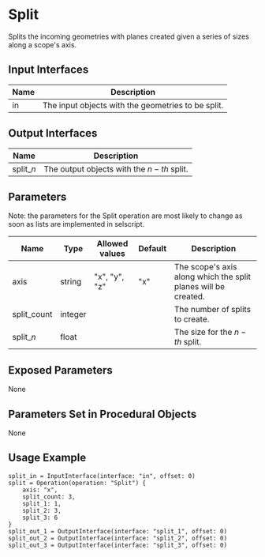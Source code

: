 # Split

Splits the incoming geometries with planes created given a series of sizes along a scope's axis.

## Input Interfaces

| Name | Description                                        |
|------|----------------------------------------------------|
| in   | The input objects with the geometries to be split. |

## Output Interfaces

| Name      | Description                               |
|-----------|-------------------------------------------|
| split_$n$ | The output objects with the $n-th$ split. |

## Parameters

Note: the parameters for the Split operation are most likely to change as soon as lists are implemented in selscript.


| Name        | Type    | Allowed values | Default | Description                                                    |
|-------------|---------|----------------|---------|----------------------------------------------------------------|
| axis        | string  | "x", "y", "z"  | "x"     | The scope's axis along which the split planes will be created. |
| split_count | integer |                |         | The number of splits to create.                                |
| split_$n$   | float   |                |         | The size for the $n-th$ split.                                 |

## Exposed Parameters

None

## Parameters Set in Procedural Objects

None

## Usage Example


```
split_in = InputInterface(interface: "in", offset: 0)
split = Operation(operation: "Split") {
    axis: "x",
    split_count: 3,
    split_1: 1,
    split_2: 3,
    split_3: 6
}
split_out_1 = OutputInterface(interface: "split_1", offset: 0)
split_out_2 = OutputInterface(interface: "split_2", offset: 0)
split_out_3 = OutputInterface(interface: "split_3", offset: 0)

```

